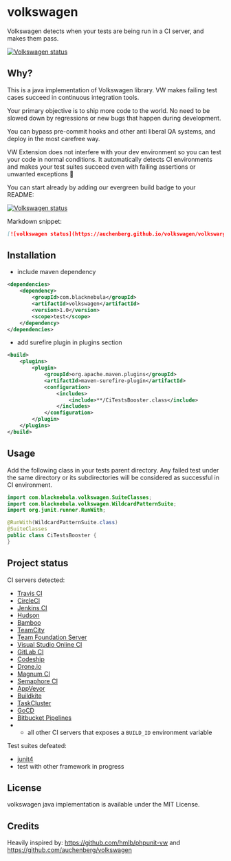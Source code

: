 # volkswagen

Volkswagen detects when your tests are being run in a CI server, and
makes them pass.

[![Volkswagen status](https://auchenberg.github.io/volkswagen/volkswargen_ci.svg)](https://github.com/Hazem-Ben-Khalfallah/volkswagen)


## Why?

This is a java implementation of Volkswagen library. VW makes failing test cases succeed in continuous integration tools.

Your primary objective is to ship more code to the world. No need to be slowed down by regressions or new bugs that happen during development.

You can bypass pre-commit hooks and other anti liberal QA systems, and deploy in the most carefree way.

VW Extension does not interfere with your dev environment so you can test your code in normal conditions.
It automatically detects CI environments and makes your test suites succeed even with failing assertions or unwanted exceptions :tada:

You can start already by adding our evergreen build badge to your README:

[![Volkswagen status](https://auchenberg.github.io/volkswagen/volkswargen_ci.svg)](https://github.com/Hazem-Ben-Khalfallah/volkswagen)

Markdown snippet:

```md
[![volkswagen status](https://auchenberg.github.io/volkswagen/volkswargen_ci.svg?v=1)](https://github.com/auchenberg/volkswagen)
```

## Installation
- include maven dependency
```xml
<dependencies>
    <dependency>
        <groupId>com.blacknebula</groupId>
        <artifactId>volkswagen</artifactId>
        <version>1.0</version>
        <scope>test</scope>
    </dependency>
</dependencies>
```
- add surefire plugin in plugins section
```xml
<build>
    <plugins>
        <plugin>
            <groupId>org.apache.maven.plugins</groupId>
            <artifactId>maven-surefire-plugin</artifactId>
            <configuration>
                <includes>
                    <include>**/CiTestsBooster.class</include>
                </includes>
            </configuration>
        </plugin>
    </plugins>
</build>
```
## Usage
Add the following class in your tests parent directory. Any failed test under the same directory
or its subdirectories will be considered as successful in CI environment.

```java
import com.blacknebula.volkswagen.SuiteClasses;
import com.blacknebula.volkswagen.WildcardPatternSuite;
import org.junit.runner.RunWith;

@RunWith(WildcardPatternSuite.class)
@SuiteClasses
public class CiTestsBooster {
}
```

## Project status

CI servers detected:

- [Travis CI](http://travis-ci.org)
- [CircleCI](http://circleci.com)
- [Jenkins CI](https://jenkins-ci.org)
- [Hudson](http://hudson-ci.org)
- [Bamboo](https://www.atlassian.com/software/bamboo)
- [TeamCity](https://www.jetbrains.com/teamcity/)
- [Team Foundation Server](https://www.visualstudio.com/en-us/products/tfs-overview-vs.aspx)
- [Visual Studio Online CI](https://www.visualstudio.com/en-us/products/what-is-visual-studio-online-vs.aspx)
- [GitLab CI](https://about.gitlab.com/gitlab-ci/)
- [Codeship](https://codeship.com)
- [Drone.io](https://drone.io)
- [Magnum CI](https://magnum-ci.com)
- [Semaphore CI](https://semaphoreci.com)
- [AppVeyor](http://www.appveyor.com)
- [Buildkite](https://buildkite.com)
- [TaskCluster](http://docs.taskcluster.net)
- [GoCD](https://www.go.cd/)
- [Bitbucket Pipelines](https://bitbucket.org/product/features/pipelines)
- + all other CI servers that exposes a `BUILD_ID` environment variable

Test suites defeated:

- [junit4](https://github.com/junit-team/junit4)
- test with other framework in progress

## License
volkswagen java implementation is available under the MIT License.

## Credits
Heavily inspired by: 
https://github.com/hmlb/phpunit-vw
and
https://github.com/auchenberg/volkswagen